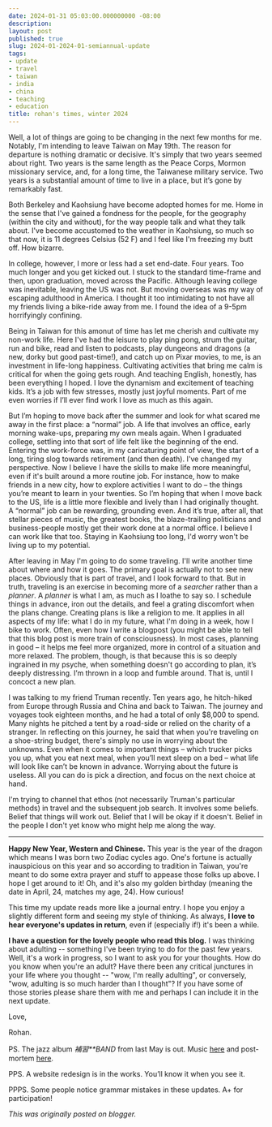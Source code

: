 ```yaml
---
date: 2024-01-31 05:03:00.000000000 -08:00
description:
layout: post
published: true
slug: 2024-01-2024-01-semiannual-update
tags:
- update
- travel
- taiwan
- india
- china
- teaching
- education
title: rohan's times, winter 2024
---
```

Well, a lot of things are going to be changing in the next few months for me. Notably, I'm intending to leave Taiwan on May 19th. The reason for departure is nothing dramatic or decisive. It's simply that two years seemed about right. Two years is the same length as the Peace Corps, Mormon missionary service, and, for a long time, the Taiwanese military service. Two years is a substantial amount of time to live in a place, but it’s gone by remarkably fast.

Both Berkeley and Kaohsiung have become adopted homes for me. Home in
the sense that I've gained a fondness for the people, for the
geography (within the city and without), for the way people talk and
what they talk about. I've become accustomed to the weather in
Kaohsiung, so much so that now, it is 11 degrees Celsius (52 F) and I
feel like I'm freezing my butt off. How bizarre.

In college, however, I more or less had a set end-date. Four years. Too much longer and you get kicked out. I stuck to the standard
time-frame and then, upon graduation, moved across the Pacific.
Although leaving college was inevitable, leaving the US was not. But
moving overseas was my way of escaping adulthood in America. I
thought it too intimidating to not have all my friends living a
bike-ride away from me. I found the idea of a 9-5pm horrifyingly
confining.

Being in Taiwan for this amonut of time has let me cherish and
cultivate my non-work life. Here I've had the leisure to play ping pong, strum the
guitar, run and bike, read and listen to podcasts, play dungeons and
dragons (a new, dorky but good past-time!), and catch up on Pixar
movies, to me, is an investment in life-long happiness. Cultivating
activities that bring me calm is critical for when the going gets rough. And teaching English, honestly, has been
everything I hoped. I love the dynamism and excitement of teaching
kids. It’s a job with few stresses, mostly just joyful moments. Part of me
even worries if I’ll ever find work I love as much as this again.

But I’m hoping to move back after the summer and look for what
scared me away in the first place: a “normal” job. A life that
involves an office, early morning wake-ups, preparing my own meals
again. When I graduated college, settling into that sort of life felt
like the beginning of the end. Entering the work-force was, in my
caricaturing point of view, the start of a long, tiring slog towards
retirement (and then death). I've changed my perspective. Now I believe I have the skills to make life more meaningful, even if it's built around a more routine job. For instance, how to make friends in a new city, how to explore activities I want to
do – the things you’re meant to learn in your twenties. So I’m
hoping that when I move back to the US, life is a little more
flexible and lively than I had originally thought. A “normal” job
can be rewarding, grounding even. And it’s true, after all, that
stellar pieces of music, the greatest books, the blaze-trailing
politicians and business-people mostly get their work done at a
normal office. I believe I can work like that too. Staying in
Kaohsiung too long, I'd worry won't be living up to my potential.

After leaving in May I'm going to do some traveling. I'll write
another time about where and how it goes. The primary goal is
actually not to see new places. Obviously that is part of travel, and
I look forward to that. But in truth, traveling is an exercise in
becoming more of a *searcher* rather than a *planner*. A
*planner* is what I am, as much as I loathe to say so. I
schedule things in advance, iron out the details, and feel a grating
discomfort when the plans change. Creating plans is like a religion
to me. It applies in all aspects of my life: what I do in my future,
what I'm doing in a week, how I bike to work. Often, even how I write
a blogpost (you might be able to tell that this blog post is more
train of consciousness). In most cases, planning in good – it helps
me feel more organized, more in control of a situation and more
relaxed. The problem, though, is that because this is so deeply
ingrained in my psyche, when something doesn't go according to plan,
it’s deeply distressing. I’m thrown in a loop and fumble around.
That is, until I concoct a new plan.

I was talking to my friend Truman recently. Ten years ago, he
hitch-hiked from Europe through Russia and China and back to Taiwan.
The journey and voyages took eighteen months, and he had a total of only $8,000 to spend. Many nights he pitched a tent by a
road-side or relied on the charity of a stranger. In reflecting on
this journey, he said that when you're traveling on a shoe-string
budget, there's simply no use in worrying about the unknowns. Even
when it comes to important things – which trucker picks you up,
what you eat next meal, when you’ll next sleep on a bed – what life will look like can’t be known in advance. Worrying about the future is
useless. All you can do is pick a direction, and focus on the next
choice at hand.

I'm trying to channel that ethos (not necessarily Truman's
particular methods) in travel and the subsequent job search. It involves some beliefs.
Belief that things will work out. Belief that I will be okay if it
doesn't. Belief in the people I don't yet know who might help me
along the way.

--------

**Happy New Year, Western and Chinese.** This year is the year
of the dragon which means I was born two Zodiac cycles ago. One's
fortune is actually inauspicious on this year and so according to
tradition in Taiwan, you're meant to do some extra prayer and stuff
to appease those folks up above. I hope I get around to it! Oh, and
it's also my golden birthday (meaning the date in April, 24, matches
my age, 24). How curious!

This time my update reads more like a journal entry. I hope you
enjoy a slightly different form and seeing my style of thinking. As
always, **I love to hear everyone's updates in return**, even if
(especially if!) it's been a while.

**I have a question for the lovely people who read this blog.**
I was thinking about adulting -- something I've been trying to do for
the past few years. Well, it's a work in progress, so I want to ask
you for your thoughts. How do you know when you're an adult? Have
there been any critical junctures in your life where you thought --
"wow, I'm really adulting", or conversely, "wow,
adulting is so much harder than I thought"? If you have some of
those stories please share them with me and perhaps I can include it
in the next update.

Love,

Rohan.

PS. The jazz album *補習**BAND*
from last May is out. Music [here](https://www.youtube.com/playlist?list=PLLmNtQG2epzFG2PwtDTz4U9OVDCsiJGG8) and post-mortem [here](https://www.rohanprasad.org/blog/2023/2023-11-band-album-is-out/).

PPS. A website redesign is in the works. You’ll know it when you
see it.

PPPS.
Some people notice grammar mistakes in these
updates.
A+ for participation!  

*This was originally posted on blogger.*

